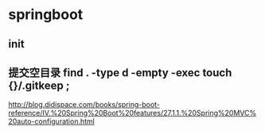 # springboot
## init
提交空目录
find . -type d -empty -exec touch {}/.gitkeep \;
--

http://blog.didispace.com/books/spring-boot-reference/IV.%20Spring%20Boot%20features/27.1.1.%20Spring%20MVC%20auto-configuration.html

